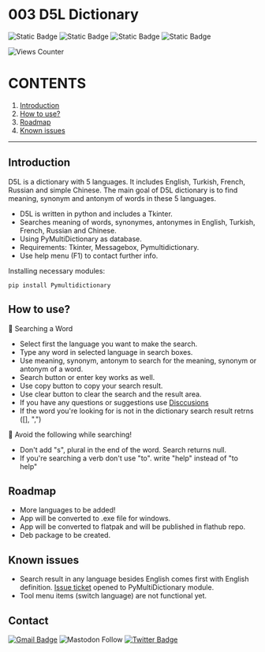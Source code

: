 # 003 D5L Dictionary

![Static Badge](https://img.shields.io/badge/python-tkinter-blue?logo=python)
![Static Badge](https://img.shields.io/badge/python-pymultidictionary-blue?logo=python)
![Static Badge](https://img.shields.io/badge/IDE-VsCode-blue)
![Static Badge](https://img.shields.io/badge/D5L-Dictionary-orange)




![Views Counter](https://views-counter.vercel.app/badge?pageId=https%3A%2F%2Fgithub%2Ecom%2Fstorlak%2FPythonMiniProjects&leftColor=000000&rightColor=0adb3f&type=total&label=Viewers&style=none)

# CONTENTS
1. [Introduction](#introduction)
2. [How to use?](#how-to-use)
3. [Roadmap](#roadmap)
4. [Known issues](#known-issues)

**********************************

## Introduction

D5L is a dictionary with 5 languages. It includes English, Turkish, French, Russian and simple Chinese.
The main goal of D5L dictionary is to find meaning, synonym and antonym of words in these 5 languages.

- D5L is written in python and includes a Tkinter.
- Searches meaning of words, synonymes, antonymes in English, Turkish, French, Russian and Chinese.
- Using PyMultiDictionary as database.
- Requirements: Tkinter, Messagebox, Pymultidictionary.
- Use help menu (F1) to contact further info.

Installing necessary modules:

```
pip install Pymultidictionary
```

## How to use?

🌟 Searching a Word

- Select first the language you want to make the search.
- Type any word in selected language in search boxes.
- Use meaning, synonym, antonym to search for the meaning, synonym or antonym of a word.
- Search button or enter key works as well.
- Use copy button to copy your search result.
- Use clear button to clear the search and the result area.
- If you have any questions or suggestions use [Disccusions](https://github.com/storlak/PythonMiniProjects/discussions)
- If the word you're looking for is not in the dictionary search result retrns ([], ",")

🌟 Avoid the following while searching!

- Don't add "s", plural in the end of the word. Search returns null.
- If you're searching a verb don't use "to". write "help" instead of "to help"

## Roadmap

- More languages to be added!
- App will be converted to .exe file for windows.
- App will be converted to flatpak and will be published in flathub repo.
- Deb package to be created.

## Known issues

- Search result in any language besides English comes first with English definition. [Issue ticket](https://github.com/storlak/PythonMiniProjects/issues/2) opened to PyMultiDictionary module.
- Tool menu items (switch language) are not functional yet.

## Contact
[![Gmail Badge](https://img.shields.io/badge/-serdartorlak-c14438?style=flat&logo=Gmail&logoColor=white&link=mailto:serdartorlak@gmail.com)](mailto:serdartorlak@gmail.com)
![Mastodon Follow](https://img.shields.io/mastodon/follow/111266776829036638?style=flat&logo=mastodon&color=blue)
[![Twitter Badge](https://img.shields.io/badge/-@serdartorlak-1ca0f1?style=flat&labelColor=1ca0f1&logo=twitter&logoColor=white&link=https://twitter.com/serdartorlak)](https://twitter.com/serdartorlak)


